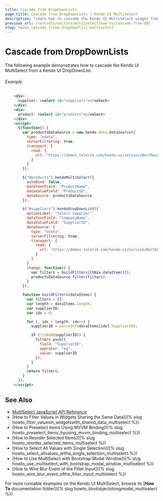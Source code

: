 ```yaml
---
title: Cascade from DropDownLists
page_title: Cascade from DropDownLists | Kendo UI MultiSelect
description: "Learn how to cascade the Kendo UI MultiSelect widget from a Kendo UI DropDownList."
previous_url: /controls/editors/multiselect/how-to/cascade-from-ddl
slug: howto_cascade_froma_dropdownlist_multiselect
---
```


# Cascade from DropDownLists

The following example demonstrates how to cascade the Kendo UI MultiSelect from a Kendo UI DropDownList.

###### Example

```html
    <div>
      supplier: <select id="suppliers"></select>
    </div>
    <div>
      product: <select id="products"></select>
    </div>
    <script>
      $(function() {
        var productsDataSource = new kendo.data.DataSource({
          type: "odata",
          serverFiltering: true,
          transport: {
            read: {
              url: "https://demos.telerik.com/kendo-ui/service/Northwind.svc/Products",
            }
          }
        });

        $("#products").kendoMultiSelect({
          autoBind: false,
          dataTextField: "ProductName",
          dataValueField: "ProductID",
          dataSource: productsDataSource
        });

        $("#suppliers").kendoDropDownList({
          optionLabel: "Select supplier",
          dataTextField: "CompanyName",
          dataValueField: "SupplierID",
          dataSource: {
            type: "odata",
            serverFiltering: true,
            transport: {
              read: {
                url: "https://demos.telerik.com/kendo-ui/service/Northwind.svc/Suppliers"
              }
            }
          },
          change: function() {
            var filters = buildFilters([this.dataItem()]);
            productsDataSource.filter(filters);
          }
        });

        function buildFilters(dataItems) {
          var filters = [];
          var length = dataItems.length;
          var supplierID;
          var idx = 0;

          for (; idx < length; idx++) {
            supplierID = parseInt(dataItems[idx].SupplierID);

            if (!isNaN(supplierID)) {
              filters.push({
                field: "SupplierID",
                operator: "eq",
                value: supplierID
              });
            }
          }
          return filters;
        }
      });
    </script>
```

## See Also

* [MultiSelect JavaScript API Reference](/api/javascript/ui/multiselect)
* [How to Filter Values in Widgets Sharing the Same Data]({% slug howto_filter_valuesin_widgetswith_shared_data_multiselect %})
* [How to Preselect Items Using MVVM Binding]({% slug howto_preselect_items_byusing_mvvm_binding_multiselect %})
* [How to Reorder Selected Items]({% slug howto_reorder_selected_items_multiselect %})
* [How to Select All Values with Single Selection]({% slug howto_select_allvalues_witha_single_selection_multiselect %})
* [How to Use MultiSelect with Bootstrap Modal Window]({% slug howto_use_multiselect_with_bootstrap_modal_window_multiselect %})
* [How to Wire Blur Event of the Filter Input]({% slug howto_wire_blur_event_ofthe_filtеr_input_multiselect %})

For more runnable examples on the Kendo UI MultiSelect, browse its [**How To** documentation folder]({% slug howto_bindobjectstongmodel_multiselect %}).
